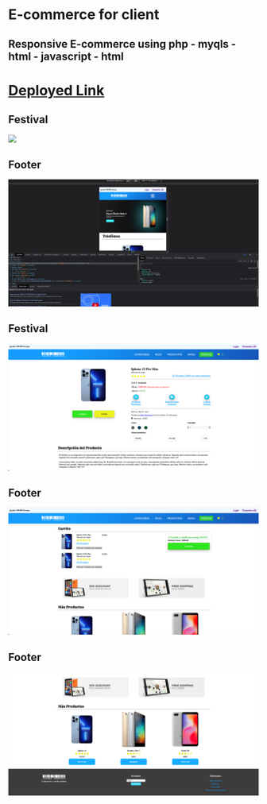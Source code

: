 # E-commerce for client

## Responsive E-commerce using php - myqls - html - javascript - html

# [Deployed Link](https://calvinjamesheath.github.io/E-commerce/Desarrollo/HTML%20VERSION/index.html)

## Festival 
![](https://github.com/CalvinJamesHeath/E-commerce/blob/main/Desarrollo/imagenes/paguina/Screen%20Shot%202022-06-15%20at%201.55.03%20PM.png)
## Footer
![](https://github.com/CalvinJamesHeath/E-commerce/blob/main/Desarrollo/imagenes/paguina/Screen%20Shot%202022-06-15%20at%201.53.15%20PM.png)
## Festival 
![](https://github.com/CalvinJamesHeath/E-commerce/blob/main/Desarrollo/imagenes/paguina/Screen%20Shot%202022-06-15%20at%201.55.11%20PM.png)
## Footer
![](https://github.com/CalvinJamesHeath/E-commerce/blob/main/Desarrollo/imagenes/paguina/Screen%20Shot%202022-06-15%20at%201.55.16%20PM.png)
## Footer
![](https://github.com/CalvinJamesHeath/E-commerce/blob/main/Desarrollo/imagenes/paguina/Screen%20Shot%202022-06-15%20at%201.56.04%20PM.png)
